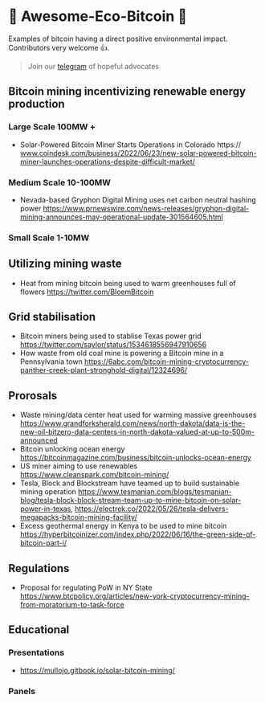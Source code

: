 # 🍃 Awesome-Eco-Bitcoin 🍃

Examples of bitcoin having a direct positive environmental impact. Contributors very welcome 👍.

> Join our <a href="https://t.me/bitcoinenviromentalism">telegram</a> of hopeful advocates

## Bitcoin mining incentivizing renewable energy production 

### Large Scale 100MW +

* Solar-Powered Bitcoin Miner Starts Operations in Colorado https:// www.coindesk.com/business/2022/06/23/new-solar-powered-bitcoin-miner-launches-operations-despite-difficult-market/

### Medium Scale 10-100MW

* Nevada-based Gryphon Digital Mining uses net carbon neutral hashing power https://www.prnewswire.com/news-releases/gryphon-digital-mining-announces-may-operational-update-301564605.html

###  Small Scale 1-10MW

## Utilizing mining waste 

* Heat from mining bitcoin being used to warm greenhouses full of flowers https://twitter.com/BloemBitcoin

## Grid stabilisation 

* Bitcoin miners being used to stablise Texas power grid https://twitter.com/saylor/status/1534618556947910656
* How waste from old coal mine is powering a Bitcoin mine in a Pennsylvania town https://6abc.com/bitcoin-mining-cryptocurrency-panther-creek-plant-stronghold-digital/12324696/

## Prorosals

* Waste mining/data center heat used for warming massive greenhouses https://www.grandforksherald.com/news/north-dakota/data-is-the-new-oil-bitzero-data-centers-in-north-dakota-valued-at-up-to-500m-announced 
* Bitcoin unlocking ocean energy https://bitcoinmagazine.com/business/bitcoin-unlocks-ocean-energy
* US miner aiming to use renewables https://www.cleanspark.com/bitcoin-mining/
* Tesla, Block and Blockstream have teamed up to build sustainable mining operation https://www.tesmanian.com/blogs/tesmanian-blog/tesla-block-block-stream-team-up-to-mine-bitcoin-on-solar-power-in-texas, https://electrek.co/2022/05/26/tesla-delivers-megapacks-bitcoin-mining-facility/
* Excess geothermal energy in Kenya to be used to mine bitcoin https://hyperbitcoinizer.com/index.php/2022/06/16/the-green-side-of-bitcoin-part-i/

## Regulations

* Proposal for regulating PoW in NY State https://www.btcpolicy.org/articles/new-york-cryptocurrency-mining-from-moratorium-to-task-force

## Educational

### Presentations

* https://mullojo.gitbook.io/solar-bitcoin-mining/

### Panels
